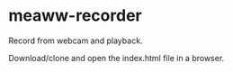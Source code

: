 # meaww-recorder
Record from webcam and playback.

Download/clone and open the index.html file in a browser.
